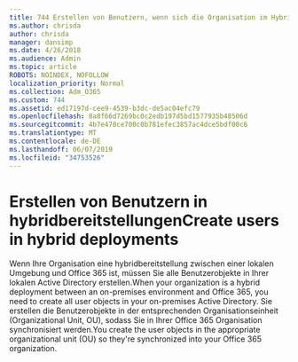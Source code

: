 ```yaml
---
title: 744 Erstellen von Benutzern, wenn sich die Organisation im Hybrid Modus befindet
ms.author: chrisda
author: chrisda
manager: dansimp
ms.date: 4/26/2018
ms.audience: Admin
ms.topic: article
ROBOTS: NOINDEX, NOFOLLOW
localization_priority: Normal
ms.collection: Adm_O365
ms.custom: 744
ms.assetid: ed17197d-cee9-4539-b3dc-de5ac04efc79
ms.openlocfilehash: 8a8f66d7269bc0c2edb197d5bd1577935b48506d
ms.sourcegitcommit: 4b7e478ce700c0b781efec3857ac4dce5bdf00c6
ms.translationtype: MT
ms.contentlocale: de-DE
ms.lasthandoff: 06/07/2019
ms.locfileid: "34753526"
---
```

# <a name="create-users-in-hybrid-deployments"></a><span data-ttu-id="52c98-102">Erstellen von Benutzern in hybridbereitstellungen</span><span class="sxs-lookup"><span data-stu-id="52c98-102">Create users in hybrid deployments</span></span>

<span data-ttu-id="52c98-103">Wenn Ihre Organisation eine hybridbereitstellung zwischen einer lokalen Umgebung und Office 365 ist, müssen Sie alle Benutzerobjekte in Ihrer lokalen Active Directory erstellen.</span><span class="sxs-lookup"><span data-stu-id="52c98-103">When your organization is a hybrid deployment between an on-premises environment and Office 365, you need to create all user objects in your on-premises Active Directory.</span></span> <span data-ttu-id="52c98-104">Sie erstellen die Benutzerobjekte in der entsprechenden Organisationseinheit (Organizational Unit, OU), sodass Sie in Ihrer Office 365 Organisation synchronisiert werden.</span><span class="sxs-lookup"><span data-stu-id="52c98-104">You create the user objects in the appropriate organizational unit (OU) so they're synchronized into your Office 365 organization.</span></span>

